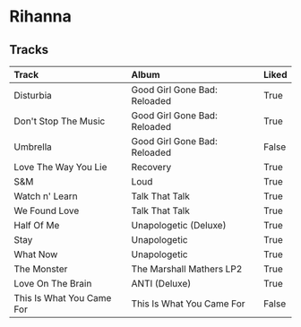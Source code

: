 # Rihanna

## Tracks

| Track                     | Album                        | Liked   |
|:--------------------------|:-----------------------------|:--------|
| Disturbia                 | Good Girl Gone Bad: Reloaded | True    |
| Don't Stop The Music      | Good Girl Gone Bad: Reloaded | True    |
| Umbrella                  | Good Girl Gone Bad: Reloaded | False   |
| Love The Way You Lie      | Recovery                     | True    |
| S&M                       | Loud                         | True    |
| Watch n' Learn            | Talk That Talk               | True    |
| We Found Love             | Talk That Talk               | True    |
| Half Of Me                | Unapologetic (Deluxe)        | True    |
| Stay                      | Unapologetic                 | True    |
| What Now                  | Unapologetic                 | True    |
| The Monster               | The Marshall Mathers LP2     | True    |
| Love On The Brain         | ANTI (Deluxe)                | True    |
| This Is What You Came For | This Is What You Came For    | False   |